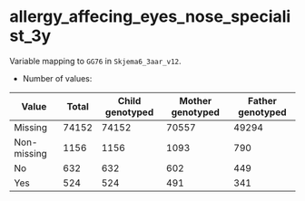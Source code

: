 # allergy_affecing_eyes_nose_specialist_3y
Variable mapping to `GG76` in `Skjema6_3aar_v12`.
- Number of values:

| Value | Total | Child genotyped | Mother genotyped | Father genotyped |
| ----- | ----- | --------------- | ---------------- | ---------------- |
| Missing | 74152 | 74152 | 70557 | 49294 |
| Non-missing | 1156 | 1156 | 1093 | 790 |
| No | 632 | 632 | 602 |449 |
| Yes | 524 | 524 | 491 |341 |



